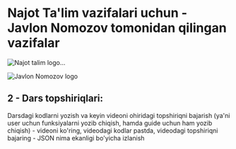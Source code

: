 # Najot Ta'lim vazifalari uchun - Javlon Nomozov tomonidan qilingan vazifalar

![Najot talim logo...](https://assets-global.website-files.com/62361b0ee9fbf8a744598959/62be9351137b5e0541861308_Najot-logo-1.jpg)

![Javlon Nomozov logo](https://avatars.githubusercontent.com/u/69708014?v=4)

## 2 - Dars topshiriqlari:

Darsdagi kodlarni yozish va keyin videoni ohiridagi topshiriqni bajarish (ya'ni user uchun funksiyalarni yozib chiqish, hamda guide uchun ham yozib chiqish) - videoni ko'ring, videodagi kodlar pastda, videodagi topshiriqni bajaring - JSON nima ekanligi bo'yicha izlanish
